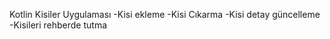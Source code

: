 Kotlin Kisiler Uygulaması
-Kisi ekleme
-Kisi Cıkarma
-Kisi detay güncelleme
-Kisileri rehberde tutma

